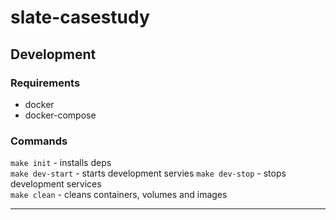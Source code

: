 # slate-casestudy


## Development

### Requirements

- docker
- docker-compose

### Commands

`make init` - installs deps  
`make dev-start` - starts development servies
`make dev-stop` - stops  development services  
`make clean` - cleans containers, volumes and images  

---
